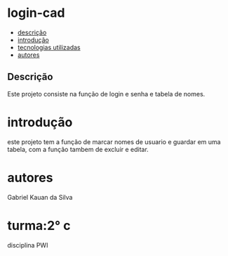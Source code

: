 # login-cad


* [descrição](#destrição)
* [introdução ](#introdução)
* [tecnologias utilizadas](#tecnologias_utilizadas)
* [autores](#autores)


## Descrição

Este projeto consiste na função de login e senha e tabela de nomes.

# introdução 
este projeto tem a função de marcar nomes de usuario e guardar em uma tabela, com a função tambem de excluir e editar.


# autores
Gabriel Kauan da Silva

 
# turma:2° c 
disciplina PWI